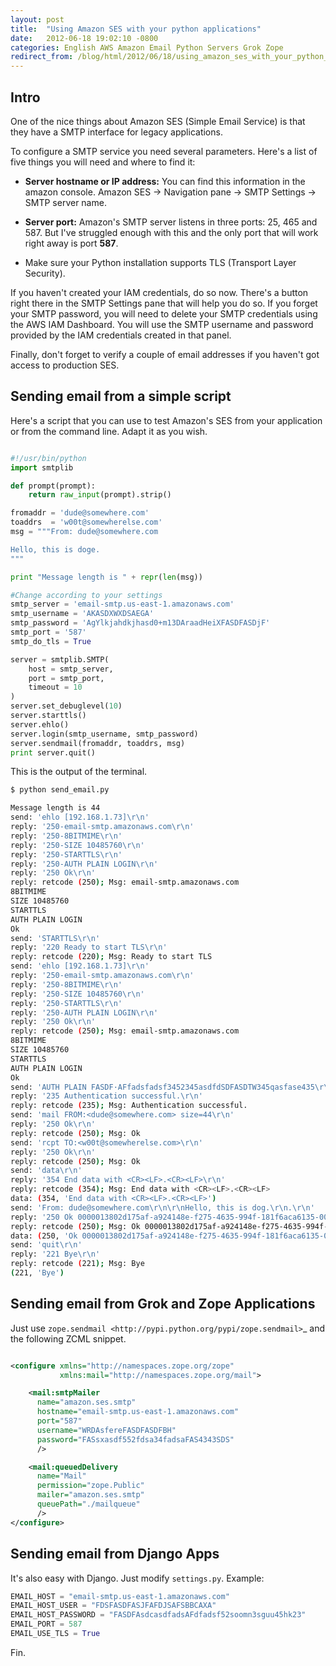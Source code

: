 ```yaml
---
layout: post
title:  "Using Amazon SES with your python applications"
date:   2012-06-18 19:02:10 -0800
categories: English AWS Amazon Email Python Servers Grok Zope
redirect_from: /blog/html/2012/06/18/using_amazon_ses_with_your_python_applications
---
```


## Intro

One of the nice things about Amazon SES (Simple Email Service) is that they
have a SMTP interface for legacy applications.

To configure a SMTP service you need several parameters. Here's a list of
five things you will need and where to find it:

- **Server hostname or IP address:** You can find this information in the
  amazon console. Amazon SES -> Navigation pane -> SMTP Settings ->
  SMTP server name.

- **Server port:** Amazon's SMTP server listens in three ports: 25, 465 and
  587. But I've struggled enough with this and the only port that will work
  right away is  port **587**.

- Make sure your Python installation supports TLS (Transport Layer Security).

If you haven't created your IAM credentials, do so now. There's a button right
there in the SMTP Settings pane that will help you do so. If you forget your
SMTP password, you will need to delete your SMTP credentials using the AWS IAM
Dashboard. You will use the SMTP username and password provided by the IAM
credentials created in that panel.

Finally, don't forget to verify a couple of email addresses if you haven't got
access to production SES.

## Sending email from a simple script

Here's a script that you can use to test Amazon's SES from your application or
from the command line. Adapt it as you wish.

```python

#!/usr/bin/python
import smtplib

def prompt(prompt):
    return raw_input(prompt).strip()

fromaddr = 'dude@somewhere.com'
toaddrs  = 'w00t@somewherelse.com'
msg = """From: dude@somewhere.com

Hello, this is doge.
"""

print "Message length is " + repr(len(msg))

#Change according to your settings
smtp_server = 'email-smtp.us-east-1.amazonaws.com'
smtp_username = 'AKASDXWXDSAEGA'
smtp_password = 'AgYlkjahdkjhasd0+m13DAraadHeiXFASDFASDjF'
smtp_port = '587'
smtp_do_tls = True

server = smtplib.SMTP(
    host = smtp_server,
    port = smtp_port,
    timeout = 10
)
server.set_debuglevel(10)
server.starttls()
server.ehlo()
server.login(smtp_username, smtp_password)
server.sendmail(fromaddr, toaddrs, msg)
print server.quit()

```

This is the output of the terminal.

```bash
$ python send_email.py

Message length is 44
send: 'ehlo [192.168.1.73]\r\n'
reply: '250-email-smtp.amazonaws.com\r\n'
reply: '250-8BITMIME\r\n'
reply: '250-SIZE 10485760\r\n'
reply: '250-STARTTLS\r\n'
reply: '250-AUTH PLAIN LOGIN\r\n'
reply: '250 Ok\r\n'
reply: retcode (250); Msg: email-smtp.amazonaws.com
8BITMIME
SIZE 10485760
STARTTLS
AUTH PLAIN LOGIN
Ok
send: 'STARTTLS\r\n'
reply: '220 Ready to start TLS\r\n'
reply: retcode (220); Msg: Ready to start TLS
send: 'ehlo [192.168.1.73]\r\n'
reply: '250-email-smtp.amazonaws.com\r\n'
reply: '250-8BITMIME\r\n'
reply: '250-SIZE 10485760\r\n'
reply: '250-STARTTLS\r\n'
reply: '250-AUTH PLAIN LOGIN\r\n'
reply: '250 Ok\r\n'
reply: retcode (250); Msg: email-smtp.amazonaws.com
8BITMIME
SIZE 10485760
STARTTLS
AUTH PLAIN LOGIN
Ok
send: 'AUTH PLAIN FASDF·AFfadsfadsf3452345asdfdSDFASDTW345qasfase435\r\n'
reply: '235 Authentication successful.\r\n'
reply: retcode (235); Msg: Authentication successful.
send: 'mail FROM:<dude@somewhere.com> size=44\r\n'
reply: '250 Ok\r\n'
reply: retcode (250); Msg: Ok
send: 'rcpt TO:<w00t@somewherelse.com>\r\n'
reply: '250 Ok\r\n'
reply: retcode (250); Msg: Ok
send: 'data\r\n'
reply: '354 End data with <CR><LF>.<CR><LF>\r\n'
reply: retcode (354); Msg: End data with <CR><LF>.<CR><LF>
data: (354, 'End data with <CR><LF>.<CR><LF>')
send: 'From: dude@somewhere.com\r\n\r\nHello, this is dog.\r\n.\r\n'
reply: '250 Ok 0000013802d175af-a924148e-f275-4635-994f-181f6aca6135-000000\r\n'
reply: retcode (250); Msg: Ok 0000013802d175af-a924148e-f275-4635-994f-181f6aca6135-000000
data: (250, 'Ok 0000013802d175af-a924148e-f275-4635-994f-181f6aca6135-000000')
send: 'quit\r\n'
reply: '221 Bye\r\n'
reply: retcode (221); Msg: Bye
(221, 'Bye')
```

## Sending email from Grok and Zope Applications

Just use `zope.sendmail <http://pypi.python.org/pypi/zope.sendmail>`_ and the
following ZCML snippet.

```xml

<configure xmlns="http://namespaces.zope.org/zope"
           xmlns:mail="http://namespaces.zope.org/mail">

    <mail:smtpMailer
      name="amazon.ses.smtp"
      hostname="email-smtp.us-east-1.amazonaws.com"
      port="587"
      username="WRDAsfereFASDFASDFBH"
      password="FASsxasdf552fdsa34fadsaFAS4343SDS"
      />

    <mail:queuedDelivery
      name="Mail"
      permission="zope.Public"
      mailer="amazon.ses.smtp"
      queuePath="./mailqueue"
      />
</configure>
```

## Sending email from Django Apps

It's also easy with Django. Just modify ``settings.py``. Example:

```python
EMAIL_HOST = "email-smtp.us-east-1.amazonaws.com"
EMAIL_HOST_USER = "FDSFASDFASJFAFDJSAFSBBCAXA"
EMAIL_HOST_PASSWORD = "FASDFAsdcasdfadsAFdfadsf52soomn3sguu45hk23"
EMAIL_PORT = 587
EMAIL_USE_TLS = True
```

Fin.